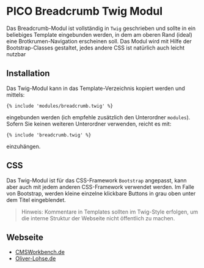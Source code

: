 # PICO Breadcrumb Twig Modul #

Das Breadcrumb-Modul ist vollständig in `Twig` geschrieben und sollte in ein beliebiges Template eingebunden werden, in dem am oberen Rand (ideal) eine Brotkrumen-Navigation erscheinen soll. Das Modul wird mit Hilfe der Bootstrap-Classes gestaltet, jedes andere CSS ist natürlich auch leicht nutzbar

## Installation ##

Das Twig-Modul kann in das Template-Verzeichnis kopiert werden und mittels:

    {% include 'modules/breadcrumb.twig' %}

eingebunden werden (ich empfehle zusätzlich den Unterordner `modules`). Sofern Sie keinen weiteren Unterordner verwenden, reicht es mit:

    {% include 'breadcrumb.twig' %}

einzuhängen.

## CSS ##

Das Twig-Modul ist für das CSS-Framework `Bootstrap` angepasst, kann aber auch mit jedem anderen CSS-Framework verwendet werden. Im Falle von Bootstrap, werden kleine einzelne klickbare Buttons in grau oben unter dem Titel eingeblendet.

>Hinweis: Kommentare in Templates sollten im Twig-Style erfolgen, um die interne Struktur der Webseite nicht öffentlich zu machen.

## Webseite ##

- [CMSWorkbench.de](https://cmsworkbench.de)
- [Oliver-Lohse.de](http://oliver-lohse.de)
